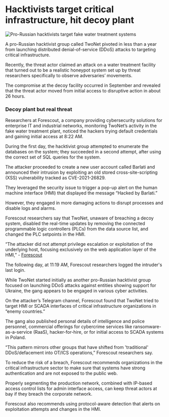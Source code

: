 # Hacktivists target critical infrastructure, hit decoy plant

![Pro-Russian hacktivists target fake water treatment systems](https://www.bleepstatic.com/content/hl-images/2023/01/18/Russian__hacker.jpg)

A pro-Russian hacktivist group called TwoNet pivoted in less than a year from launching distributed denial-of-service (DDoS) attacks to targeting critical infrastructure.

Recently, the threat actor claimed an attack on a water treatment facility that turned out to be a realistic honeypot system set up by threat researchers specifically to observe adversaries’ movements.

The compromise at the decoy facility occurred in September and revealed that the threat actor moved from initial access to disruptive action in about 26 hours.

### Decoy plant but real threat

Researchers at Forescout, a company providing cybersecurity solutions for enterprise IT and industrial networks, monitoring TwoNet’s activity in the fake water treatment plant, noticed the hackers trying default credentials and gaining initial access at 8:22 AM.

During the first day, the hacktivist group attempted to enumerate the databases on the system; they succeeded in a second attempt, after using the correct set of SQL queries for the system.

The attacker proceeded to create a new user account called Barlati and announced their intrusion by exploiting an old stored cross-site-scripting (XSS) vulnerability tracked as CVE-2021-26829.

They leveraged the security issue to trigger a pop-up alert on the human machine interface (HMI) that displayed the message “Hacked by Barlati.”

However, they engaged in more damaging actions to disrupt processes and disable logs and alarms.

Forescout researchers say that TwoNet, unaware of breaching a decoy system, disabled the real-time updates by removing the connected programmable logic controllers (PLCs) from the data source list, and changed the PLC setpoints in the HMI.

“The attacker did not attempt privilege escalation or exploitation of the underlying host, focusing exclusively on the web application layer of the HMI,” - [Forescout](https://www.forescout.com/blog/anatomy-of-a-hacktivist-attack-russian-aligned-group-targets-otics/)

The following day, at 11:19 AM, Forescout researchers logged the intruder's last login.

While TwoNet started initially as another pro-Russian hacktivist group focused on launching DDoS attacks against entities showing support for Ukraine, the gang appears to be engaged in various cyber activities.

On the attacker’s Telegram channel, Forescout found that TwoNet tried to target HMI or SCADA interfaces of critical infrastructure organizations in “enemy countries.”

The gang also published personal details of intelligence and police personnel, commercial offerings for cybercrime services like ransomware-as-a-service (RaaS), hacker-for-hire, or for initial access to SCADA systems in Poland.

“This pattern mirrors other groups that have shifted from 'traditional' DDoS/defacement into OT/ICS operations,” Forescout researchers say.

To reduce the risk of a breach, Forescout recommends organizations in the critical infrastructure sector to make sure that systems have strong authentication and are not exposed to the public web.

Properly segmenting the production network, combined with IP-based access control lists for admin interface access, can keep threat actors at bay if they breach the corporate network.

Forescout also recommends using protocol-aware detection that alerts on exploitation attempts and changes in the HMI.